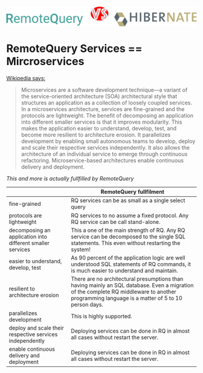
![RemoteQuery are Microservices!](g4317.png)


# RemoteQuery Services == Mircroservices

[Wikipedia says: ](https://en.wikipedia.org/wiki/Microservices)


> Microservices are a software development technique—a variant of the service-oriented architecture (SOA) architectural style that structures an application as a collection of loosely coupled services. In a microservices architecture, services are fine-grained and the protocols are lightweight. The benefit of decomposing an application into different smaller services is that it improves modularity. This makes the application easier to understand, develop, test, and become more resilient to architecture erosion. It parallelizes development by enabling small autonomous teams to develop, deploy and scale their respective services independently. It also allows the architecture of an individual service to emerge through continuous refactoring. Microservice-based architectures enable continuous delivery and deployment.

*This and more is actually fullfilled by RemoteQuery*


|            | RemoteQuery fullfilment   |
| ----------- | ------------ | 
| fine-grained   | RQ services can be as small as a single select query  |
| protocols are lightweight | RQ services to no assume a fixed protocol. Any RQ service can be call stand-alone. |
| decomposing an application into different smaller services | This a one of the main strength of RQ. Any RQ service can be decomposed to the single SQL statements. This even without restarting the system!|
| easier to understand, develop, test | As 90 percent of the application logic are well understood SQL statements of RQ commands, it is much easier to understand and maintain.|
| resilient to architecture erosion | There are no architectural presumptions than having mainly an SQL database. Even a migration of the complete RQ middleware to another programming language is a matter of 5 to 10 person days.|
| parallelizes development | This is highly supported. |
| deploy and scale their respective services independently| Deploying services can be done in RQ in almost all cases without restart the server. |
| enable continuous delivery and deployment| Deploying services can be done in RQ in almost all cases without restart the server. |


